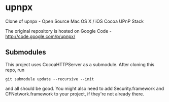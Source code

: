 upnpx
=====

Clone of upnpx - Open Source Mac OS X / iOS Cocoa UPnP Stack

The original repository is hosted on Google Code - http://code.google.com/p/upnpx/

Submodules
----------
This project uses CocoaHTTPServer as a submodule. After cloning this repo, run

    git submodule update --recursive --init

and all should be good. You might also need to add Security.framework and CFNetwork.framework to your project, if they're not already there.